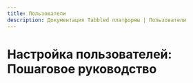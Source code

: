 ```yaml
---
title: Пользователи
description: Документация Tabbled платформы | Пользователи
---
```


# Настройка пользователей: Пошаговое руководство